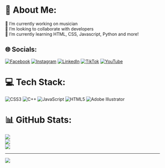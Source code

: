 # 💫 About Me:
🔭 I’m currently working on musician<br>🤝 I’m looking to collaborate with developers<br>🌱 I’m currently learning HTML, CSS, Javascript, Python and more!<br>


## 🌐 Socials:
[![Facebook](https://img.shields.io/badge/Facebook-%231877F2.svg?logo=Facebook&logoColor=white)](https://facebook.com/diego.idelsohn) [![Instagram](https://img.shields.io/badge/Instagram-%23E4405F.svg?logo=Instagram&logoColor=white)](https://instagram.com/diego.idelsohn) [![LinkedIn](https://img.shields.io/badge/LinkedIn-%230077B5.svg?logo=linkedin&logoColor=white)](https://linkedin.com/in/ideldie) [![TikTok](https://img.shields.io/badge/TikTok-%23000000.svg?logo=TikTok&logoColor=white)](https://tiktok.com/@diego.idelsohn) [![YouTube](https://img.shields.io/badge/YouTube-%23FF0000.svg?logo=YouTube&logoColor=white)](https://youtube.com/@ideldie) 

# 💻 Tech Stack:
![CSS3](https://img.shields.io/badge/css3-%231572B6.svg?style=for-the-badge&logo=css3&logoColor=white) ![C++](https://img.shields.io/badge/c++-%2300599C.svg?style=for-the-badge&logo=c%2B%2B&logoColor=white) ![JavaScript](https://img.shields.io/badge/javascript-%23323330.svg?style=for-the-badge&logo=javascript&logoColor=%23F7DF1E) ![HTML5](https://img.shields.io/badge/html5-%23E34F26.svg?style=for-the-badge&logo=html5&logoColor=white) ![Adobe Illustrator](https://img.shields.io/badge/adobeillustrator-%23FF9A00.svg?style=for-the-badge&logo=adobeillustrator&logoColor=white)
# 📊 GitHub Stats:
![](https://github-readme-stats.vercel.app/api?username=ideldie&theme=tokyonight&hide_border=false&include_all_commits=false&count_private=false)<br/>
![](https://github-readme-streak-stats.herokuapp.com/?user=ideldie&theme=tokyonight&hide_border=false)<br/>
![](https://github-readme-stats.vercel.app/api/top-langs/?username=ideldie&theme=tokyonight&hide_border=false&include_all_commits=false&count_private=false&layout=compact)

---
[![](https://visitcount.itsvg.in/api?id=ideldie&icon=0&color=0)](https://visitcount.itsvg.in)

<!-- Proudly created with GPRM ( https://gprm.itsvg.in ) -->
